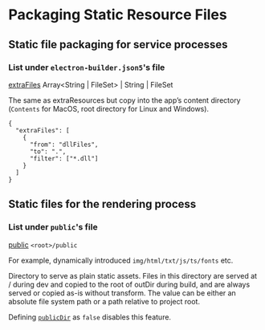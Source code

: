 # Packaging Static Resource Files

## Static file packaging for service processes

### List under `electron-builder.json5`'s file

[extraFiles](https://www.electron.build/configuration/contents.html#extrafiles) Array<String | FileSet> | String | FileSet

The same as extraResources but copy into the app’s content directory (`Contents` for MacOS, root directory for Linux and Windows).

```jsonc
{
  "extraFiles": [
    {
      "from": "dllFiles",
      "to": ".",
      "filter": ["*.dll"]
    }
  ]
}
```

## Static files for the rendering process

### List under `public`'s file

[public](https://vitejs.dev/guide/assets.html#the-public-directory) `<root>/public`

For example, dynamically introduced `img/html/txt/js/ts/fonts`  etc.

Directory to serve as plain static assets. Files in this directory are served at / during dev and copied to the root of outDir during build, and are always served or copied as-is without transform. The value can be either an absolute file system path or a path relative to project root.

Defining [`publicDir`](https://vitejs.dev/config/shared-options.html#publicdir) as `false` disables this feature.
